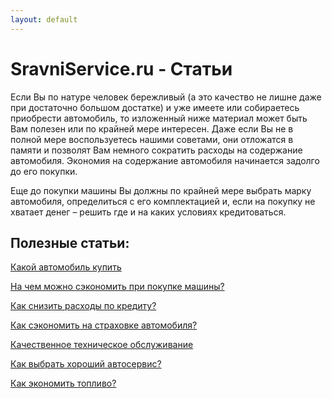 ```yaml
---
layout: default
---
```



# SravniService.ru - Статьи 


Если Вы по натуре человек бережливый (а это качество не лишне даже при достаточно большом достатке) и уже имеете или собираетесь приобрести автомобиль, то изложенный ниже материал может быть Вам полезен или по крайней мере интересен. Даже если Вы не в полной мере воспользуетесь нашими советами, они отложатся в памяти и позволят Вам немного сократить расходы на содержание автомобиля.
Экономия на содержание автомобиля начинается задолго до его покупки.


Еще до покупки машины Вы должны по крайней мере выбрать марку автомобиля, определиться с его комплектацией и, если на покупку не хватает денег – решить где и на каких условиях кредитоваться.


## Полезные статьи:


<a href="{{site.baseurl}}/article/Kakoj_avtomobil_kupit">Какой автомобиль купить</a>

<a href="{{site.baseurl}}/article/Na_chem_mozhno_sjekonomit_pri_pokupke_mashiny">На чем можно сэкономить при покупке машины?</a>

<a href="{{site.baseurl}}/article/Kak_snizit_rashody_po_kreditu">Как снизить расходы по кредиту?</a>

<a href="{{site.baseurl}}/article/Kak_sjekonomit_na_strahovke_avtomobilja">Как сэкономить на страховке автомобиля?</a>

<a href="{{site.baseurl}}/article/Кachestvennoe_tehnicheskoe_obsluzhivanie">Качественное техническое обслуживание</a>

<a href="{{site.baseurl}}/article/Kak_vybrat_horoshij_avtoservis">Как выбрать хороший автосервис?</a>

<a href="{{site.baseurl}}/article/Kak_jekonomit_toplivo">Как экономить топливо?</a>


